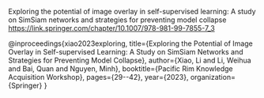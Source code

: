 Exploring the potential of image overlay in self-supervised learning: 
A study on SimSiam networks and strategies for preventing model collapse
https://link.springer.com/chapter/10.1007/978-981-99-7855-7_3

@inproceedings{xiao2023exploring,
  title={Exploring the Potential of Image Overlay in Self-supervised Learning: A Study on SimSiam Networks and Strategies for Preventing Model Collapse},
  author={Xiao, Li and Li, Weihua and Bai, Quan and Nguyen, Minh},
  booktitle={Pacific Rim Knowledge Acquisition Workshop},
  pages={29--42},
  year={2023},
  organization={Springer}
}
